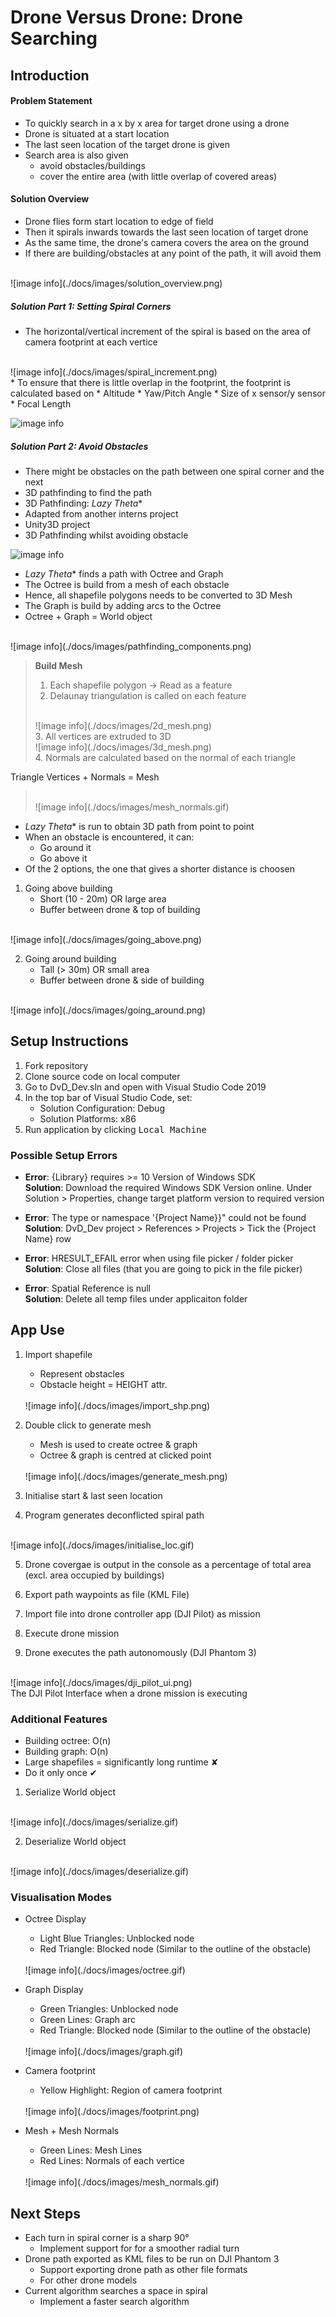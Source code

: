 ﻿# Drone Versus Drone: Drone Searching

## Introduction
#### Problem Statement
* To quickly search in a x by x area for target drone using a drone
* Drone is situated at a start location
* The last seen location of the target drone is given
* Search area is also given 
    * avoid obstacles/buildings
    * cover the entire area 
(with little overlap of covered areas)

#### Solution Overview
* Drone flies form start location to edge of field
* Then it spirals inwards towards the last seen location of target drone
*  As the same time, the drone's camera covers the area on the ground
*  If there are building/obstacles at any point of the path, it will avoid them
<br/>
 ![image info](./docs/images/solution_overview.png)
<br/>

##### Solution Part 1: Setting Spiral Corners
* The horizontal/vertical increment of the spiral is based on the area of camera footprint at each vertice 
<br/>
![image info](./docs/images/spiral_increment.png)
<br/>
* To ensure that there is little overlap in the footprint,  the footprint is calculated based on
    * Altitude
    * Yaw/Pitch Angle
    * Size of x sensor/y sensor
    * Focal Length

![image info](./docs/images/camera_footprint.png)

##### Solution Part 2: Avoid Obstacles
* There might be obstacles on the path between one spiral corner and the next
* 3D pathfinding to find the path
* 3D Pathfinding: *Lazy Theta**
* Adapted from another interns project
* Unity3D project
* 3D Pathfinding whilst avoiding obstacle

![image info](./docs/images/unity_pathfinding.gif)
<br/>

* *Lazy Theta** finds a path with Octree and Graph 
* The Octree is build from a mesh of each obstacle
* Hence, all shapefile polygons needs to be converted to 3D Mesh
* The Graph is build by adding arcs to the Octree
* Octree + Graph = World object
<br/>
![image info](./docs/images/pathfinding_components.png)
<br/>

> **Build Mesh**
> 1. Each shapefile polygon → Read as a feature
> 2. Delaunay triangulation is called on each feature
> <br/>
> ![image info](./docs/images/2d_mesh.png)
> <br/>
> 3. All vertices are extruded to 3D
>  <br/>
> ![image info](./docs/images/3d_mesh.png)
> <br/>
> 4. Normals are calculated based on the normal of each triangle
Triangle Vertices + Normals = Mesh
> <br/>
> ![image info](./docs/images/mesh_normals.gif)
> <br/>

* *Lazy Theta** is run to obtain 3D path from point to point
* When an obstacle is encountered, it can:
  * Go around it
  * Go above it
 * Of the 2 options, the one that gives a shorter distance is choosen

1. Going above building
    * Short (10 - 20m) OR large area
    * Buffer between drone & top of building
 <br/>
![image info](./docs/images/going_above.png)
<br/>

2. Going around building
    * Tall (> 30m) OR small area
    * Buffer between drone & side of building
  <br/>
![image info](./docs/images/going_around.png)
<br/>

## Setup Instructions
1. Fork repository
2. Clone source code on local computer
3. Go to DvD_Dev.sln and open with Visual Studio Code 2019
4. In the top bar of Visual Studio Code, set:
    * Solution Configuration: Debug
    * Solution Platforms: x86
5. Run application by clicking <kbd>Local Machine</kbd>

### Possible Setup Errors
 * **Error**: \{Library\} requires >= 10 Version of Windows SDK
   <br />
    **Solution**: Download the required Windows SDK Version online. Under Solution > Properties, change target platform version to required version
 * **Error**: The type or namespace '\{Project Name}\}" could not be found
   <br />
    **Solution**: DvD_Dev project > References > Projects > Tick the \{Project Name\} row
* **Error**: HRESULT_EFAIL error when using file picker / folder picker
   <br />
    **Solution**: Close all files (that you are going to pick in the file picker)

* **Error**: Spatial Reference is null
   <br />
    **Solution**: Delete all temp files under applicaiton folder
                        
 

## App Use
1. Import shapefile
    * Represent obstacles
    * Obstacle height = HEIGHT attr.
    <br/>
   ![image info](./docs/images/import_shp.png)
    <br/>

2. Double click to generate mesh
   * Mesh is used to create octree & graph
   * Octree & graph is centred at clicked point
    <br/>
   ![image info](./docs/images/generate_mesh.png)
    <br/>

3. Initialise start & last seen location
4. Program generates deconflicted spiral path
 <br/>
    ![image info](./docs/images/initialise_loc.gif)
<br/>

5. Drone covergae is output in the console as a percentage of total area (excl. area occupied by buildings)

5. Export path waypoints as file (KML File)
6. Import file into drone controller app (DJI Pilot) as mission
7. Execute drone mission 
8. Drone executes the path autonomously (DJI Phantom 3)
 <br/>
       ![image info](./docs/images/dji_pilot_ui.png)
<br/>
       The DJI Pilot Interface when a drone mission is executing


### Additional Features
* Building octree: O(n)
* Building graph: O(n)
* Large shapefiles = significantly long runtime ✘
* Do it only once ✔

1. Serialize World object
 <br/>
    ![image info](./docs/images/serialize.gif)
<br/>

2. Deserialize World object
 <br/>
    ![image info](./docs/images/deserialize.gif)
<br/>

### Visualisation Modes
* Octree Display
    * Light Blue Triangles: Unblocked node
    * Red Triangle: Blocked node (Similar to the outline of the obstacle)
     <br/>
    ![image info](./docs/images/octree.gif)

* Graph Display
    * Green Triangles: Unblocked node
    * Green Lines: Graph arc
    * Red Triangle: Blocked node (Similar to the outline of the obstacle)
     <br/>
    ![image info](./docs/images/graph.gif)
    <br/>

* Camera footprint
    * Yellow Highlight: Region of camera footprint
     <br/>
    ![image info](./docs/images/footprint.png)
    <br/>

* Mesh + Mesh Normals
    * Green Lines: Mesh Lines
    * Red Lines: Normals of each vertice
     <br/>
    ![image info](./docs/images/mesh_normals.gif)
    <br/>

## Next Steps
* Each turn in spiral corner is a sharp 90°
    * Implement support for for a smoother radial turn
* Drone path exported as KML files to be run on DJI Phantom 3
  * Support exporting drone path as other file formats
  * For other drone models
* Current algorithm searches a space in spiral
  * Implement a faster search algorithm




